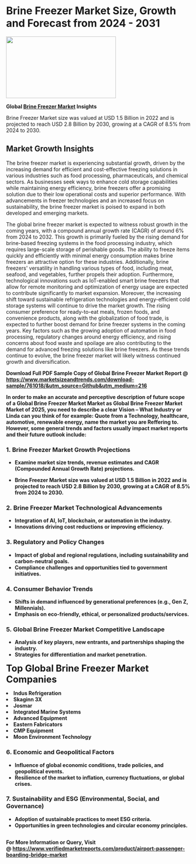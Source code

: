 <H1>Brine Freezer Market Size, Growth and Forecast from 2024 - 2031</H1><img class="aligncenter size-medium wp-image-584254" src="https://thirdeyenews.in/wp-content/uploads/2024/09/Global-Market-Research-300x168.jpeg" alt="" width="300" height="168" /><p><strong>Global&nbsp;<a href="https://www.marketsizeandtrends.com/download-sample/761018/&amp;utm_source=Github&utm_medium=216">Brine Freezer Market</a> Insights</strong></p><p>Brine Freezer Market size was valued at USD 1.5 Billion in 2022 and is projected to reach USD 2.8 Billion by 2030, growing at a CAGR of 8.5% from 2024 to 2030.</p><p><h2>Market Growth Insights</h2> <p>The brine freezer market is experiencing substantial growth, driven by the increasing demand for efficient and cost-effective freezing solutions in various industries such as food processing, pharmaceuticals, and chemical sectors. As businesses seek ways to enhance cold storage capabilities while maintaining energy efficiency, brine freezers offer a promising solution due to their low operational costs and superior performance. With advancements in freezer technologies and an increased focus on sustainability, the brine freezer market is poised to expand in both developed and emerging markets.</p> <p><strong></strong></p> <p>The global brine freezer market is expected to witness robust growth in the coming years, with a compound annual growth rate (CAGR) of around 6% from 2024 to 2032. This growth is primarily fueled by the rising demand for brine-based freezing systems in the food processing industry, which requires large-scale storage of perishable goods. The ability to freeze items quickly and efficiently with minimal energy consumption makes brine freezers an attractive option for these industries. Additionally, brine freezers' versatility in handling various types of food, including meat, seafood, and vegetables, further propels their adoption. Furthermore, technological innovations such as IoT-enabled smart brine freezers that allow for remote monitoring and optimization of energy usage are expected to contribute significantly to market expansion. Moreover, the increasing shift toward sustainable refrigeration technologies and energy-efficient cold storage systems will continue to drive the market growth. The rising consumer preference for ready-to-eat meals, frozen foods, and convenience products, along with the globalization of food trade, is expected to further boost demand for brine freezer systems in the coming years. Key factors such as the growing adoption of automation in food processing, regulatory changes around energy efficiency, and rising concerns about food waste and spoilage are also contributing to the demand for advanced freezing solutions like brine freezers. As these trends continue to evolve, the brine freezer market will likely witness continued growth and diversification. <p><strong></p><p><span class=""><strong>Download Full PDF Sample Copy of Global Brine Freezer Market Report</strong> @ <a href="https://www.marketsizeandtrends.com/download-sample/761018/&amp;utm_source=Github&utm_medium=216" target="_blank">https://www.marketsizeandtrends.com/download-sample/761018/&amp;utm_source=Github&utm_medium=216</a></span></p><p>In order to make an accurate and perceptive description of future scope of a Global&nbsp;Brine Freezer Market Market as Global&nbsp;Brine Freezer Market Market of 2025, you need to describe a clear Vision &ndash; What Industry or Linda can you think of for example: Quote from a Technology, healthcare, automotive, renewable energy, name the market you are Reffering to. However, some general trends and factors usually impact market reports and their future outlook include:</p><h3>1.&nbsp;<strong>Brine Freezer Market Growth Projections</strong></h3><ul><li>Examine market size trends, revenue estimates and CAGR (Compounded Annual Growth Rate) projections.</li><li><p>Brine Freezer Market size was valued at USD 1.5 Billion in 2022 and is projected to reach USD 2.8 Billion by 2030, growing at a CAGR of 8.5% from 2024 to 2030.</p></li></ul><h3>2.&nbsp;<strong>Brine Freezer Market Technological Advancements</strong></h3><ul><li>Integration of AI, IoT, blockchain, or automation in the industry.</li><li>Innovations driving cost reductions or improving efficiency.</li></ul><h3>3.&nbsp;<strong>Regulatory and Policy Changes</strong></h3><ul><li>Impact of global and regional regulations, including sustainability and carbon-neutral goals.</li><li>Compliance challenges and opportunities tied to government initiatives.</li></ul><h3>4.&nbsp;<strong>Consumer Behavior Trends</strong></h3><ul><li>Shifts in demand influenced by generational preferences (e.g., Gen Z, Millennials).</li><li>Emphasis on eco-friendly, ethical, or personalized products/services.</li></ul><h3>5.&nbsp;<strong>Global Brine Freezer Market Competitive Landscape</strong></h3><ul><li>Analysis of key players, new entrants, and partnerships shaping the industry.</li><li>Strategies for differentiation and market penetration.</li></ul><p data-pm-slice="1 1 []"><span style="color: inherit; font-family: inherit; font-size: 25px;">Top Global Brine Freezer Market Companies</span></p><div class="" data-test-id=""><p><li>Indus Refrigeration</li><li> Skaginn 3X</li><li> Josmar</li><li> Integrated Marine Systems</li><li> Advanced Equipment</li><li> Eastern Fabricators</li><li> CMP Equipment</li><li> Moon Environment Technology</li></p></div><h3>6.&nbsp;<strong>Economic and Geopolitical Factors</strong></h3><ul><li>Influence of global economic conditions, trade policies, and geopolitical events.</li><li>Resilience of the market to inflation, currency fluctuations, or global crises.</li></ul><h3>7.&nbsp;<strong>Sustainability and ESG (Environmental, Social, and Governance)</strong></h3><ul><li>Adoption of sustainable practices to meet ESG criteria.</li><li>Opportunities in green technologies and circular economy principles.</li></ul><h2><strong style="font-size: 14px;">For More Information or Query, Visit @&nbsp;</strong><a style="background-color: #ffffff; font-size: 14px;" href="https://www.marketsizeandtrends.com/report/brine-freezer-market/" target="_blank">https://www.verifiedmarketreports.com/product/airport-passenger-boarding-bridge-market</a></h2>
